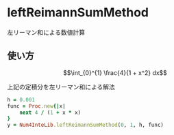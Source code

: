 leftReimannSumMethod
====================
左リーマン和による数値計算

## 使い方

```math
\int_{0}^{1} \frac{4}{1 + x^2} dx
```
上記の定積分を左リーマン和による解法

```ruby
h = 0.001
func = Proc.new{|x|
    next 4 / (1 + x * x)
}
y = Num4InteLib.leftReimannSumMethod(0, 1, h, func)
```

